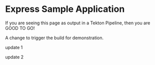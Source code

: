 # Express Sample Application

If you are seeing this page as output in a Tekton Pipeline, then you are GOOD TO GO!

A change to trigger the build for demonstration.

update 1

update 2
